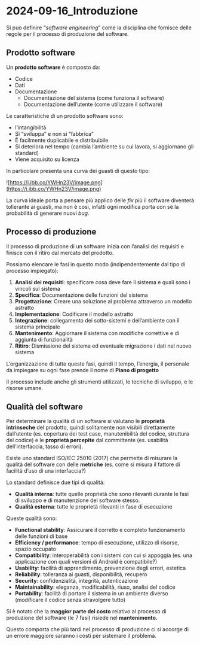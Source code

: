 # 2024-09-16_Introduzione

Si può definire “*software engineering*” come la disciplina che fornisce delle regole per il processo di produzione del software.

## Prodotto software

Un **prodotto software** è composto da:

- Codice
- Dati
- Documentazione
    - Documentazione del sistema (come funziona il software)
    - Documentazione dell’utente (come utilizzare il software)

Le caratteristiche di un prodotto software sono:

- l’intangibilità
- Si “sviluppa” e non si “fabbrica”
- È facilmente duplicabile e distribuibile
- Si deteriora nel tempo (cambia l’ambiente su cui lavora, si aggiornano gli standard)
- Viene acquisito su licenza

In particolare presenta una curva dei guasti di questo tipo:

![https://i.ibb.co/YWHn23V/image.png](https://i.ibb.co/YWHn23V/image.png)

La curva ideale porta a pensare più applico delle *fix* più il software diventerà tollerante ai guasti, ma non è così, infatti ogni modifica porta con sé la probabilità di generare nuovi *bug.*

## Processo di produzione

Il processo di produzione di un software inizia con l’analisi dei requisiti e finisce con il ritiro dal mercato del prodotto.

Possiamo elencare le fasi in questo modo (indipendentemente dal tipo di processo impiegato):

1. **Analisi dei requisiti**: specificare cosa deve fare il sistema e quali sono i vincoli sul sistema
2. **Specifica**: Documentazione delle funzioni del sistema
3. **Progettazione**: Creare una soluzione al problema attraverso un modello astratto
4. **Implementazione**: Codificare il modello astratto
5. **Integrazione**: collegamento dei sotto-sistemi e dell’ambiente con il sistema principale
6. **Mantenimento**: Aggiornare il sistema con modifiche correttive e di aggiunta di funzionalità
7. **Ritiro**: Dismissione del sistema ed eventuale migrazione i dati nel nuovo sistema

L’organizzazione di tutte queste fasi, quindi il tempo, l’energia, il personale da impiegare su ogni fase prende il nome di **Piano di progetto**

Il processo include anche gli strumenti utilizzati, le tecniche di sviluppo, e le risorse umane.

## Qualità del software

Per determinare la qualità di un software si valutano le **proprietà intrinseche** del prodotto, quindi solitamente non visibili direttamente dall’utente (es. copertura dei test case, manutenibilità del codice, struttura del codice) e le **proprietà percepite** dal committente (es. usabilità dell’interfaccia, tasso di errori).

Esiste uno standard ISO/IEC 25010 (2017) che permette di misurare la qualità del software con delle **metriche** (es. come si misura il fattore di facilità d’uso di una interfaccia?)

Lo standard definisce due tipi di qualità:

- **Qualità interna**: tutte quelle proprietà che sono rilevanti durante le fasi di sviluppo e di manutenzione del software stesso.
- **Qualità esterna**: tutte le proprietà rilevanti in fase di esecuzione

Queste qualità sono:

- **Functional stability**: Assicurare il corretto e completo funzionamento delle funzioni di base
- **Efficiency / performance**: tempo di esecuzione, utilizzo di risorse, spazio occupato
- **Compatibility**: interoperabilità con i sistemi con cui si appoggia (es. una applicazione con quali versioni di Android è compatibile?)
- **Usability**: facilità di apprendimento, prevenzione degli errori, estetica
- **Reliability**: tolleranza ai guasti, disponibilità, recupero
- **Security**: confidenzialità, integrità, autenticazione
- **Maintainability**: eleganza, modificabilità, riuso, analisi del codice
- **Portability**: facilità di portare il sistema in un ambiente diverso (modificare il codice senza stravolgere tutto)

Si è notato che la **maggior parte del costo** relativo al processo di produzione del software (le 7 fasi) risiede nel **mantenimento.**

Questo comporta che più tardi nel processo di produzione ci si accorge di un errore maggiore saranno i costi per sistemare il problema.